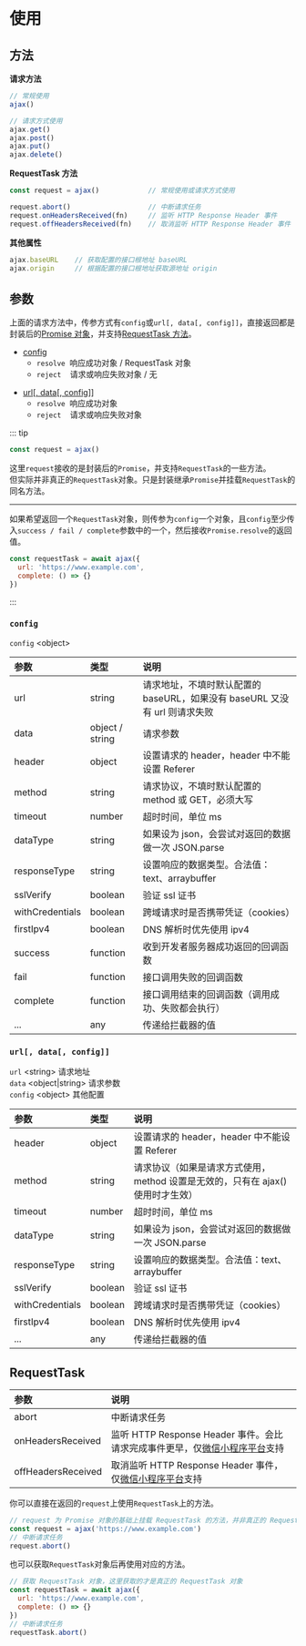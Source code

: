 # 使用

## 方法

**请求方法**

```JavaScript
// 常规使用
ajax()

// 请求方式使用
ajax.get()
ajax.post()
ajax.put()
ajax.delete()
```

**RequestTask 方法**

```JavaScript
const request = ajax()            // 常规使用或请求方式使用

request.abort()                   // 中断请求任务
request.onHeadersReceived(fn)     // 监听 HTTP Response Header 事件
request.offHeadersReceived(fn)    // 取消监听 HTTP Response Header 事件
```

**其他属性**

```JavaScript
ajax.baseURL    // 获取配置的接口根地址 baseURL
ajax.origin     // 根据配置的接口根地址获取源地址 origin
```

## 参数

上面的请求方法中，传参方式有`config`或`url[, data[, config]]`，直接返回都是封装后的[Promise 对象][1]，并支持[RequestTask 方法](/usage.html#requesttask)。

- [config](/usage.html#config)
  - `resolve` &nbsp;响应成功对象 / RequestTask 对象
  - `reject` &nbsp;&nbsp;&nbsp;请求或响应失败对象 / 无

* [url[, data[, config]]](usage.html#url-data-config)
  - `resolve` &nbsp;响应成功对象
  - `reject` &nbsp;&nbsp;&nbsp;请求或响应失败对象

::: tip

```JavaScript
const request = ajax()
```

这里`request`接收的是封装后的`Promise`，并支持`RequestTask`的一些方法。<br />
但实际并非真正的`RequestTask`对象。只是封装继承`Promise`并挂载`RequestTask`的同名方法。

---

如果希望返回一个`RequestTask`对象，则传参为`config`一个对象，且`config`至少传入`success / fail / complete`参数中的一个，然后接收`Promise.resolve`的返回值。

```JavaScript
const requestTask = await ajax({
  url: 'https://www.example.com',
  complete: () => {}
})
```

:::

### `config`

`config` \<object\>

| 参数            | 类型            | 说明                                                                       |
| :-------------- | :-------------- | :------------------------------------------------------------------------- |
| url             | string          | 请求地址，不填时默认配置的 baseURL，如果没有 baseURL 又没有 url 则请求失败 |
| data            | object / string | 请求参数                                                                   |
| header          | object          | 设置请求的 header，header 中不能设置 Referer                               |
| method          | string          | 请求协议，不填时默认配置的 method 或 GET，必须大写                         |
| timeout         | number          | 超时时间，单位 ms                                                          |
| dataType        | string          | 如果设为 json，会尝试对返回的数据做一次 JSON.parse                         |
| responseType    | string          | 设置响应的数据类型。合法值：text、arraybuffer                              |
| sslVerify       | boolean         | 验证 ssl 证书                                                              |
| withCredentials | boolean         | 跨域请求时是否携带凭证（cookies）                                          |
| firstIpv4       | boolean         | DNS 解析时优先使用 ipv4                                                    |
| success         | function        | 收到开发者服务器成功返回的回调函数                                         |
| fail            | function        | 接口调用失败的回调函数                                                     |
| complete        | function        | 接口调用结束的回调函数（调用成功、失败都会执行）                           |
| ...             | any             | 传递给拦截器的值                                                           |

### `url[, data[, config]]`

`url` \<string\> 请求地址  
`data` \<object|string\> 请求参数  
`config` \<object\> 其他配置

| 参数            | 类型    | 说明                                                                            |
| :-------------- | :------ | :------------------------------------------------------------------------------ |
| header          | object  | 设置请求的 header，header 中不能设置 Referer                                    |
| method          | string  | 请求协议（如果是请求方式使用，method 设置是无效的，只有在 ajax() 使用时才生效） |
| timeout         | number  | 超时时间，单位 ms                                                               |
| dataType        | string  | 如果设为 json，会尝试对返回的数据做一次 JSON.parse                              |
| responseType    | string  | 设置响应的数据类型。合法值：text、arraybuffer                                   |
| sslVerify       | boolean | 验证 ssl 证书                                                                   |
| withCredentials | boolean | 跨域请求时是否携带凭证（cookies）                                               |
| firstIpv4       | boolean | DNS 解析时优先使用 ipv4                                                         |
| ...             | any     | 传递给拦截器的值                                                                |

## RequestTask

| 参数               | 说明                                                                            |
| :----------------- | :------------------------------------------------------------------------------ |
| abort              | 中断请求任务                                                                    |
| onHeadersReceived  | 监听 HTTP Response Header 事件。会比请求完成事件更早，仅[微信小程序平台][2]支持 |
| offHeadersReceived | 取消监听 HTTP Response Header 事件，仅[微信小程序平台][3]支持                   |

你可以直接在返回的`request`上使用`RequestTask`上的方法。

```JavaScript
// request 为 Promise 对象的基础上挂载 RequestTask 的方法，并非真正的 RequestTask 对象
const request = ajax('https://www.example.com')
// 中断请求任务
request.abort()
```

也可以获取`RequestTask`对象后再使用对应的方法。

```JavaScript
// 获取 RequestTask 对象，这里获取的才是真正的 RequestTask 对象
const requestTask = await ajax({
  url: 'https://www.example.com',
  complete: () => {}
})
// 中断请求任务
requestTask.abort()
```

[1]: https://developer.mozilla.org/zh-CN/docs/Web/JavaScript/Reference/Global_Objects/Promise
[2]: https://developers.weixin.qq.com/miniprogram/dev/api/RequestTask.onHeadersReceived.html
[3]: https://developers.weixin.qq.com/miniprogram/dev/api/RequestTask.offHeadersReceived.html
